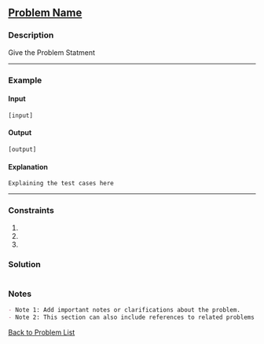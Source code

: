 ## [Problem Name](https://leetcode.com/problems/problem-name/)

### Description

Give the Problem Statment

---

### Example

#### Input
```plaintext
[input]
```

#### Output
```plaintext
[output]
```

#### Explanation
```plaintext
Explaining the test cases here
```

---

### Constraints

1. 
2. 
3. 



### Solution

```java

```

### Notes

```markdown
- Note 1: Add important notes or clarifications about the problem.
- Note 2: This section can also include references to related problems or concepts.
```

[Back to Problem List](#list-of-problems)
